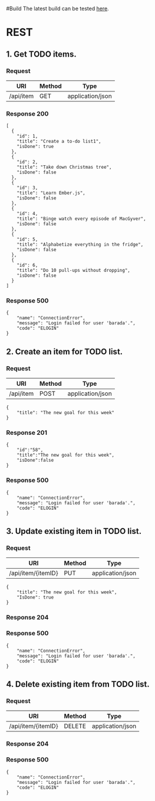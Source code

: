 #Build
The latest build can be tested [here](https://bugbus.herokuapp.com/).

# REST
## 1. Get TODO items.

### Request

URI               | Method      | Type
----              | ----        | -----
/api/item | GET 		  | application/json

### Response 200

    [
      {
        "id": 1,
        "title": "Create a to-do list1",
        "isDone": true
      },
      {
        "id": 2,
        "title": "Take down Christmas tree",
        "isDone": false
      },
      {
        "id": 3,
        "title": "Learn Ember.js",
        "isDone": false
      },
      {
        "id": 4,
        "title": "Binge watch every episode of MacGyver",
        "isDone": false
      },
      {
        "id": 5,
        "title": "Alphabetize everything in the fridge",
        "isDone": false
      },
      {
        "id": 6,
        "title": "Do 10 pull-ups without dropping",
        "isDone": false
      }
    ]

### Response 500
    {
        "name": "ConnectionError",
        "message": "Login failed for user 'barada'.",
        "code": "ELOGIN"
    }

## 2. Create an item for TODO list.

### Request

URI               | Method      | Type
----              | ----        | -----
/api/item | POST 		  | application/json

    {
    	"title": "The new goal for this week"
    }

### Response 201
    {
        "id":"58",
        "title":"The new goal for this week",
        "isDone":false
    }

### Response 500
    {
        "name": "ConnectionError",
        "message": "Login failed for user 'barada'.",
        "code": "ELOGIN"
    }

## 3. Update existing item in TODO list.

### Request

URI               | Method      | Type
----              | ----        | -----
/api/item/{itemID} | PUT 		  | application/json

    {
    	"title": "The new goal for this week",
    	"IsDone": true
    }

### Response 204

### Response 500
    {
        "name": "ConnectionError",
        "message": "Login failed for user 'barada'.",
        "code": "ELOGIN"
    }


## 4. Delete existing item from TODO list.

### Request

URI               | Method      | Type
----              | ----        | -----
/api/item/{itemID} | DELETE 		  | application/json

### Response 204

### Response 500
    {
        "name": "ConnectionError",
        "message": "Login failed for user 'barada'.",
        "code": "ELOGIN"
    }

